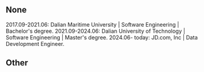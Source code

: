 ## None
2017.09-2021.06: Dalian Maritime University | Software Engineering | Bachelor's degree.
2021.09-2024.06: Dalian University of Technology | Software Engineering | Master's degree.
2024.06- today: JD.com, Inc | Data Development Engineer.
## Other
